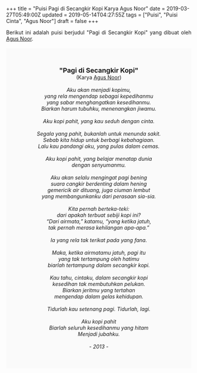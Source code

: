 +++
title = "Puisi Pagi di Secangkir Kopi Karya Agus Noor"
date = 2019-03-27T05:49:00Z
updated = 2019-05-14T04:27:55Z
tags = ["Puisi", "Puisi Cinta", "Agus Noor"]
draft = false
+++

<div dir="ltr" style="text-align: left;" trbidi="on"><div dir="ltr" style="text-align: left;" trbidi="on"><div dir="ltr" style="text-align: left;" trbidi="on"><div style="text-align: justify;">Berikut ini adalah puisi berjudul "Pagi di Secangkir Kopi" yang dibuat oleh <a href="https://agusnoorfiles.wordpress.com/about/" target="_blank">Agus Noor</a>. </div><br /><div style="background: #FAFAFA; font-size: 14px; height: auto; margin: 0 auto; padding: 50px; text-align: center; width: auto;"><span style="font-size: 18px;"><b>"Pagi di Secangkir Kopi"</b></span><br />(Karya <a href="https://www.sekata.web.id/tags/agus-noor" target="_blank">Agus Noor</a>) <br /><br /><i>Aku akan menjadi kopimu,<br />yang rela mengendap sebagai kepedihanmu<br />yang sabar menghangatkan kesedihanmu.<br />Biarkan harum tubuhku, menenangkan jiwamu.<br /><br />Aku kopi pahit, yang kau seduh dengan cinta.<br /><br />Segala yang pahit, bukanlah untuk menunda sakit.<br />Sebab kita hidup untuk berbagi kebahagiaan.<br />Lalu kau pandangi aku, yang pulas dalam cemas.<br /><br />Aku kopi pahit, yang belajar menatap dunia<br />dengan senyumanmu.<br /><br />Aku akan selalu mengingat pagi bening<br />suara cangkir berdenting dalam hening<br />gemericik air dituang, juga ciuman lembut<br />yang membangunkanku dari perasaan sia-sia.<br /><br />Kita pernah berteka-teki:<br />dari apakah terbuat sebiji kopi ini?<br />“Dari airmata,” katamu, “yang ketika jatuh,<br />tak pernah merasa kehilangan apa-apa.”<br /><br />Ia yang rela tak terikat pada yang fana.<br /><br />Maka, ketika airmatamu jatuh, pagi itu<br />yang tak tertampung oleh hatimu<br />biarlah tertampung dalam secangkir kopi.<br /><br />Kau tahu, cintaku, dalam secangkir kopi<br />kesedihan tak membutuhkan pelukan.<br />Biarkan jeritmu yang tertahan<br />mengendap dalam gelas kehidupan.<br /><br />Tidurlah kau setenang pagi. Tidurlah, lagi.<br /><br />Aku kopi pahit<br />Biarlah seluruh kesedihanmu yang hitam<br />Menjadi jubahku.<br /><br />- 2013 -</i> </div></div></div></div>

